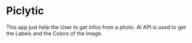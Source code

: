 # Piclytic

This app just help the User to get infos from a photo.
AI API is used to get the Labels and the Colors of the Image.




